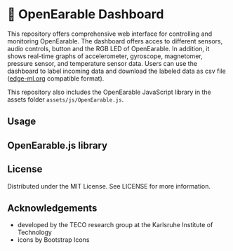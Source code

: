 # 🦻 OpenEarable Dashboard
This repository offers comprehensive web interface for controlling and monitoring OpenEarable. The dashboard offers acces to different sensors, audio controls, button and the RGB LED of OpenEarable. In addition, it shows real-time graphs of accelerometer, gyroscope, magnetomer, pressure sensor, and temperature sensor data. Users can use the dashboard to label incoming data and download the labeled data as csv file ([edge-ml.org](https://edge-ml.org) compatible format).

This repository also includes the OpenEarable JavaScript library in the assets folder `assets/js/OpenEarable.js`.

## Usage

## OpenEarable.js library


## License
Distributed under the MIT License. See LICENSE for more information.

## Acknowledgements
- developed by the TECO research group at the Karlsruhe Institute of Technology
- icons by Bootstrap Icons
